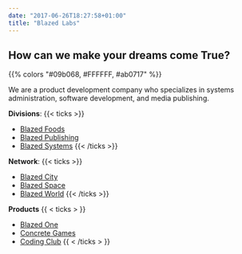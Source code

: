 ```yaml
---
date: "2017-06-26T18:27:58+01:00"
title: "Blazed Labs"
---
```


## How can we make your dreams come True?

{{% colors "#09b068, #FFFFFF, #ab0717" %}}

We are a product development company who specializes in systems administration, software development, and media publishing.

**Divisions**:
{{< ticks >}}
* [Blazed Foods](https://blazedfoods.com/)
* [Blazed Publishing](https://blazed.xyz/)
* [Blazed Systems](https://blazed.systems/)
{{< /ticks >}}

**Network**:
{{< ticks >}}
* [Blazed City](https://blazed.city/)
* [Blazed Space](https://blazed.space/)
* [Blazed World](https://blazed.world/)
{{< /ticks >}}

**Products**
{{ < ticks > }}
* [Blazed One](https://blz.one/)
* [Concrete Games](https://blazed.games/)
* [Coding Club](https://blazed.cc/)
{{ < /ticks > }}